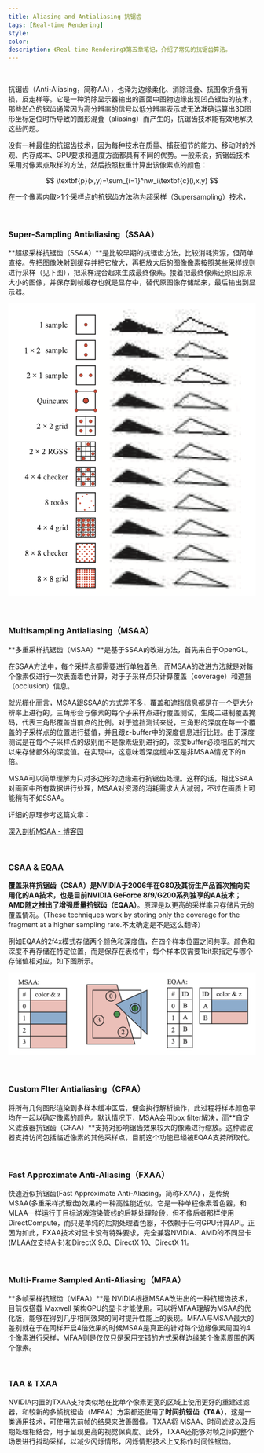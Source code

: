 ```yaml
---
title: Aliasing and Antialiasing 抗锯齿
tags: [Real-time Rendering]
style: 
color: 
description: 《Real-time Rendering》第五章笔记，介绍了常见的抗锯齿算法。
---
```


<script src="https://polyfill.io/v3/polyfill.min.js?features=es6"></script>
<script id="MathJax-script" async src="https://cdn.jsdelivr.net/npm/mathjax@3/es5/tex-mml-chtml.js"></script>
<script> 
MathJax = {
  tex: {
    inlineMath: [['$', '$']],
    processEscapes: true
  }
};
</script>

<br/>



抗锯齿（Anti-Aliasing，简称AA），也译为边缘柔化、消除混叠、抗图像折叠有损，反走样等。它是一种消除显示器输出的画面中图物边缘出现凹凸锯齿的技术，那些凹凸的锯齿通常因为高分辨率的信号以低分辨率表示或无法准确运算出3D图形坐标定位时所导致的图形混叠（aliasing）而产生的，抗锯齿技术能有效地解决这些问题。

没有一种最佳的抗锯齿技术，因为每种技术在质量、捕获细节的能力、移动时的外观、内存成本、GPU要求和速度方面都具有不同的优势。一般来说，抗锯齿技术采用对像素点取样的方法，然后按照权重计算出该像素点的颜色：


$$
\textbf{p}(x,y)=\sum_{i=1}^nw_i\textbf{c}(i,x,y)
$$


在一个像素内取>1个采样点的抗锯齿方法称为超采样（Supersampling）技术，

<br/>

### Super-Sampling Antialiasing（SSAA）

**超级采样抗锯齿（SSAA）**是比较早期的抗锯齿方法，比较消耗资源，但简单直接。先把图像映射到缓存并把它放大，再把放大后的图像像素按照某些采样规则进行采样（见下图），把采样混合起来生成最终像素。接着把最终像素还原回原来大小的图像，并保存到帧缓存也就是显存中，替代原图像存储起来，最后输出到显示器。



![avatar](../assets/img/post2/rtr5/1.png)



<br/>



### Multisampling Antialiasing（MSAA）

**多重采样抗锯齿（MSAA）**是基于SSAA的改进方法，首先来自于OpenGL。

在SSAA方法中，每个采样点都需要进行单独着色，而MSAA的改进方法就是对每个像素仅进行一次表面着色计算，对于子采样点只计算覆盖（coverage）和遮挡（occlusion）信息。

就光栅化而言，MSAA跟SSAA的方式差不多，覆盖和遮挡信息都是在一个更大分辨率上进行的。三角形会与像素的每个子采样点进行覆盖测试，生成二进制覆盖掩码，代表三角形覆盖当前点的比例。对于遮挡测试来说，三角形的深度在每一个覆盖的子采样点的位置进行插值，并且跟z-buffer中的深度信息进行比较。由于深度测试是在每个子采样点的级别而不是像素级别进行的，深度buffer必须相应的增大以来存储额外的深度值。在实现中，这意味着深度缓冲区是非MSAA情况下的n倍。

MSAA可以简单理解为只对多边形的边缘进行抗锯齿处理。这样的话，相比SSAA对画面中所有数据进行处理，MSAA对资源的消耗需求大大减弱，不过在画质上可能稍有不如SSAA。

详细的原理参考这篇文章：

[深入剖析MSAA - 博客园](https://www.cnblogs.com/ghl_carmack/p/8245032.html)



<br/>

### CSAA & EQAA

**覆盖采样抗锯齿（CSAA）**是NVIDIA于2006年在G80及其衍生产品首次推向实用化的AA技术，也是目前NVIDIA GeForce 8/9/G200系列独享的AA技术；AMD随之推出了**增强质量抗锯齿（EQAA）**。原理是以更高的采样率只存储片元的覆盖情况。（These techniques work by storing only the coverage for the fragment at a higher sampling rate.不太确定是不是这么翻译）

例如EQAA的2f4x模式存储两个颜色和深度值，在四个样本位置之间共享。颜色和深度不再存储在特定位置，而是保存在表格中，每个样本仅需要1bit来指定与哪个存储值相对应，如下图所示。



![avatar](../assets/img/post2/rtr5/2.png)

<br/>



### Custom Flter Antialiasing（CFAA）

将所有几何图形渲染到多样本缓冲区后，便会执行解析操作，此过程将样本颜色平均在一起以确定像素的颜色。默认情况下，MSAA会用box ﬁlter解决，而**自定义滤波器抗锯齿（CFAA）**支持对影响锯齿效果较大的像素进行缩放。这种滤波器支持访问包括临近像素的其他采样点，目前这个功能已经被EQAA支持所取代。

<br/>



### Fast Approximate Anti-Aliasing（FXAA）

快速近似抗锯齿(Fast Approximate Anti-Aliasing，简称FXAA) ，是传统MSAA(多重采样抗锯齿)效果的一种高性能近似。它是一种单程像素着色器，和MLAA一样运行于目标游戏渲染管线的后期处理阶段，但不像后者那样使用DirectCompute，而只是单纯的后期处理着色器，不依赖于任何GPU计算API。正因为如此，FXAA技术对显卡没有特殊要求，完全兼容NVIDIA、AMD的不同显卡(MLAA仅支持A卡)和DirectX 9.0、DirectX 10、DirectX 11。

<br/>



### Multi-Frame Sampled Anti-Aliasing（MFAA）

**多帧采样抗锯齿（MFAA）**是 NVIDIA根据MSAA改进出的一种抗锯齿技术，目前仅搭载 Maxwell 架构GPU的显卡才能使用。可以将MFAA理解为MSAA的优化版，能够在得到几乎相同效果的同时提升性能上的表现。MFAA与MSAA最大的差别就在于在同样开启4倍效果的时候MSAA是真正的针对每个边缘像素周围的4个像素进行采样，MFAA则是仅仅只是采用交错的方式采样边缘某个像素周围的两个像素。

<br/>



### TAA & TXAA 

NVIDIA内置的TXAA支持类似地在比单个像素更宽的区域上使用更好的重建过滤器，和较新的多帧抗锯齿（MFAA）方案都还使用了**时间抗锯齿（TAA）**，这是一类通用技术，可使用先前帧的结果来改善图像。TXAA将 MSAA、时间滤波以及后期处理相结合，用于呈现更高的视觉保真度。此外，TXAA还能够对帧之间的整个场景进行抖动采样，以减少闪烁情形，闪烁情形技术上又称作时间性锯齿。

